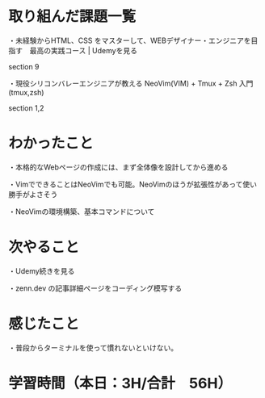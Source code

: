 # 取り組んだ課題一覧
・未経験からHTML、CSS をマスターして、WEBデザイナー・エンジニアを目指す　最高の実践コース | Udemyを見る

section 9


・現役シリコンバレーエンジニアが教える NeoVim(VIM) + Tmux + Zsh 入門(tmux,zsh)

section 1,2

# わかったこと
・本格的なWebページの作成には、まず全体像を設計してから進める

・VimでできることはNeoVimでも可能。NeoVimのほうが拡張性があって使い勝手がよさそう

・NeoVimの環境構築、基本コマンドについて

# 次やること
・Udemy続きを見る

・zenn.dev の記事詳細ページをコーディング模写する

# 感じたこと
・普段からターミナルを使って慣れないといけない。

# 学習時間（本日：3H/合計　56H）
